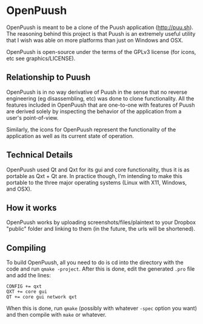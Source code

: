 OpenPuush
=========

OpenPuush is meant to be a clone of the Puush application (http://puu.sh). The reasoning behind this project is that
Puush is an extremely useful utility that I wish was able on more platforms than just on Windows and OSX.

OpenPuush is open-source under the terms of the GPLv3 license (for icons, etc see graphics/LICENSE).

Relationship to Puush
--------
OpenPuush is in no way derivative of Puush in the sense that no reverse engineering (eg disassembling, etc) was done to
clone functionality. All the features included in OpenPuush that are one-to-one with features of Puush are derived solely
by inspecting the behavior of the application from a user's point-of-view.

Similarly, the icons for OpenPuush represent the functionality of the application as well as its current state of
operation.

Technical Details
---------
OpenPuush used Qt and Qxt for its gui and core functionality, thus it is as portable as Qxt + Qt are. In practice though,
I'm intending to make this portable to the three major operating systems (Linux with X11, Windows, and OSX).

How it works
---------
OpenPuush works by uploading screenshots/files/plaintext to your Dropbox "public" folder and linking to them (in the future,
the urls will be shortened).

Compiling
---------
To build OpenPuush, all you need to do is cd into the directory with the code and run `qmake -project`. After this is done,
edit the generated `.pro` file and add the lines:

```
CONFIG += qxt
QXT += core gui
QT += core gui network qxt
```

When this is done, run `qmake` (possibly with whatever `-spec` option you want) and then compile with `make` or whatever.